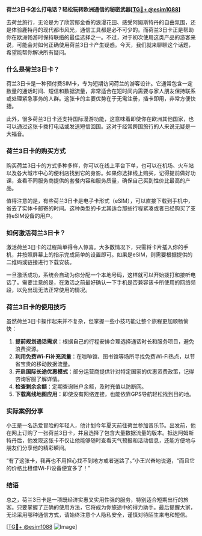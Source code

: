 **荷兰3日卡怎么打电话？轻松玩转欧洲通信的秘密武器[[TG💪+ @esim1088](https://t.me/s/esim1088)]**

去荷兰旅行，无论是为了欣赏郁金香的浪漫花田、感受阿姆斯特丹的自由氛围，还是体验鹿特丹的现代都市风光，通信工具都是必不可少的。而荷兰3日卡正是帮助你在欧洲畅游时保持联络的最佳选择之一。不过，对于初次使用这类产品的游客来说，可能会对如何正确使用荷兰3日卡产生疑惑。今天，我们就来聊聊这个话题，希望能帮你解决所有疑问。

### 什么是荷兰3日卡？

荷兰3日卡是一种预付费SIM卡，专为短期访问荷兰的游客设计。它通常包含一定数量的通话时间、短信和数据流量，非常适合在短时间内需要与家人朋友保持联系或处理紧急事务的人群。这张卡的主要优势在于无需注册，插卡即用，非常方便快捷。

此外，很多荷兰3日卡还支持国际漫游功能，这意味着即使你在欧洲其他国家，也可以通过这张卡拨打电话或发送短信回国。这对于经常跨国旅行的人来说无疑是一大福音。

### 荷兰3日卡的购买方式

购买荷兰3日卡的方式多种多样，你可以在线上平台下单，也可以在机场、火车站以及各大城市中心的便利店找到它的身影。如果你选择线上购买，记得提前做好功课，查看不同服务商提供的套餐内容和服务质量，确保自己买到性价比最高的产品。

值得注意的是，有些荷兰3日卡是电子卡形式（eSIM），可以直接下载到手机中，省去了实体卡邮寄的时间。这种类型的卡尤其适合那些行程紧凑或者已经购买了支持eSIM设备的用户。

### 如何激活荷兰3日卡？

激活荷兰3日卡的过程简单得令人惊喜。大多数情况下，只需将卡片插入你的手机，并按照屏幕上的指示完成简单的设置即可。如果是eSIM，则需要根据提供的二维码或链接进行下载安装。

一旦激活成功，系统会自动为你分配一个本地号码，这样就可以开始拨打和接听电话了。需要注意的是，在激活之前最好确认一下手机是否兼容该卡所使用的网络频段，以免出现无法正常使用的情况。

### 荷兰3日卡的使用技巧

虽然荷兰3日卡操作起来并不复杂，但掌握一些小技巧能让整个旅程更加顺畅愉快：

1. **提前规划通话需求**：根据自己的行程安排合理选择通话时长和服务项目，避免浪费资源。
2. **利用免费Wi-Fi补充流量**：在咖啡馆、图书馆等场所寻找免费Wi-Fi热点，以节省宝贵的移动数据流量。
3. **开启国际长途优惠模式**：部分运营商提供针对特定国家的优惠资费政策，记得咨询客服了解详情。
4. **检查剩余余额**：定期查询账户余额，及时充值以防断网。
5. **下载离线地图应用**：即使没有网络连接，也能依靠GPS导航轻松找到目的地。

### 实际案例分享

小王是一名热爱冒险的年轻人，他计划今年夏天前往荷兰参加音乐节。出发前，他在网上订购了一张荷兰3日卡，并且选择了包含大量数据流量的版本。抵达阿姆斯特丹后，他发现这张卡不仅让他能够随时查看天气预报和活动信息，还能方便地与朋友们分享他的精彩瞬间。

“有了这张卡，我再也不用担心找不到地方或者迷路了。”小王兴奋地说道，“而且它的价格比租借Wi-Fi设备便宜多了！”

### 结语

总之，荷兰3日卡是一项既经济实惠又实用性强的服务，特别适合短期出行的旅客。只要掌握了正确的使用方法，它将成为你旅途中的得力助手。最后提醒大家，无论采用哪种通信方式，请始终注意个人隐私安全，谨慎对待陌生来电和短信。

[[TG💪+ @esim1088](https://t.me/s/esim1088) ![Image](https://i.postimg.cc/4NQfJmqS/Snipaste-2025-05-13-00-14-12.png)]